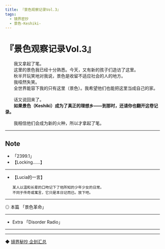 ```yaml
---
title: 『景色观察记录Vol.3』
tags:
  - 镜界密抄
  - 景色-Keshiki-
---
```


# 『景色观察记录Vol.3』


&emsp;&emsp;我又拿起了笔。<br>
&emsp;&emsp;这里的景色我已经十分熟悉。今天，又有新的孩子们造访了这里。<br>
&emsp;&emsp;秋半开玩笑地对我说，景色是收留不适应社会的人的地方。<br>
&emsp;&emsp;我哑然失笑。<br>
&emsp;&emsp;全世界能容下我的只有这里（景色）。我希望他们也能把这里当成自己的家。<br>
    <br>
&emsp;&emsp;话又说回来了。<br>
&emsp;&emsp;<b>如果景色（Keshiki）成为了真正的理想乡——到那时，还请你也翻开这卷记录。</b><br>
<br>
    &emsp;&emsp;我相信他们会成为新的火种，所以才拿起了笔。
<br>



---


## Note 

- 「2399.1」
- 【Locking……】

---

- 【Lucia的一言】

      某人以温和长辈的口吻记下了他所知的少年少女的日常。
      不同于传奇或寓言，它只是本日记而已。放下吧。

---

◎ 本篇 「景色革命」

---

- Extra 「Disorder Radio」

---
---

◆ [镜界秘抄 企划汇总](https://luciasnote.space/_posts/2020-12-24-%E9%95%9C%E5%AF%86/)
